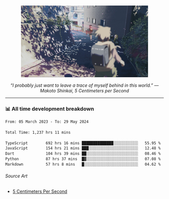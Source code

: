 <p align="center"><img src="asset/header.jpg" width="80%"/></p>
<p align="center"><i>“I probably just want to leave a trace of myself behind in this world.” ― Makoto Shinkai, 5 Centimeters per Second</i></p>

---
<!--
<details>
  <summary>📃 My Resume</summary>

### Education

- 📖 **Computer Science**\
📆 10/2021 - present\
📍 **Thang Long University** - Hoang Mai, Hanoi, Vietnam

### Experience

<img align="right" src="https://img.shields.io/badge/Figma-F24E1E?style=flat&logo=figma&logoColor=white"/>
<img align="right" src="https://img.shields.io/badge/node.js-6DA55F?style=flat&logo=node.js&logoColor=white"/>
<img align="right" src="https://img.shields.io/badge/Next.js-black?style=flat&logo=next.js&logoColor=white"/>
<img align="right" src="https://img.shields.io/badge/TypeScript-007ACC?style=flat&logo=typescript&logoColor=white"/>


- 👨‍💻 **Frontend Web Intern**\
📆 07/2023 - present\
📍 **MQ ICT Solutions** - Hoang Mai, Hanoi, Vietnam
</details> 
-->

### 📊 All time development breakdown

<!--START_SECTION:waka-->

```txt
From: 05 March 2023 - To: 29 May 2024

Total Time: 1,237 hrs 11 mins

TypeScript        692 hrs 16 mins ██████████████░░░░░░░░░░░   55.95 %
JavaScript        154 hrs 21 mins ███░░░░░░░░░░░░░░░░░░░░░░   12.48 %
Dart              104 hrs 39 mins ██░░░░░░░░░░░░░░░░░░░░░░░   08.46 %
Python            87 hrs 37 mins  █▓░░░░░░░░░░░░░░░░░░░░░░░   07.08 %
Markdown          57 hrs 8 mins   █░░░░░░░░░░░░░░░░░░░░░░░░   04.62 %
```

<!--END_SECTION:waka-->

###### Source Art

-  [5 Centimeters Per Second](https://wallhaven.cc/w/nrowq1)


